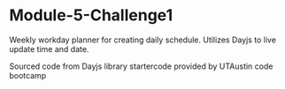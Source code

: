 # Module-5-Challenge1

Weekly workday planner for creating daily schedule. Utilizes Dayjs to live update time and date.

Sourced code from Dayjs library startercode provided by UTAustin code bootcamp
